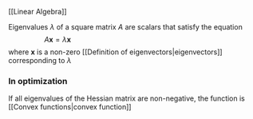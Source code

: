 [[Linear Algebra]]

Eigenvalues $\lambda$ of a square matrix $A$ are scalars that satisfy the equation
$$
A\mathbf{x} = \lambda \mathbf{x} \hspace{20em}
$$
where $\mathbf{x}$ is a non-zero [[Definition of eigenvectors|eigenvectors]] corresponding to $\lambda$ 

### In optimization

If all eigenvalues of the Hessian matrix are non-negative, the function is [[Convex functions|convex function]]